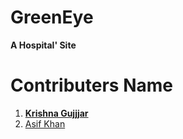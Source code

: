 # **GreenEye**

**A Hospital' Site**

# Contributers Name

1. **[Krishna Gujjjar](mailto://krishnagujjjar@gmail.com)**
2. [Asif Khan](mailto://ak9113189@gmail.com)
